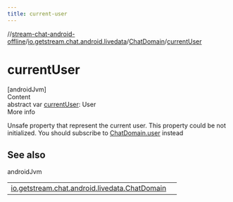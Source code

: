 ```yaml
---
title: current-user
---
```

//[stream-chat-android-offline](../../../index.md)/[io.getstream.chat.android.livedata](../index.md)/[ChatDomain](index.md)/[currentUser](currentUser.md)



# currentUser  
[androidJvm]  
Content  
abstract var [currentUser](currentUser.md): User  
More info  


Unsafe property that represent the current user. This property could be not initialized. You should subscribe to [ChatDomain.user](user.md) instead



## See also  
  
androidJvm  
  
| | |
|---|---|
| <a name="io.getstream.chat.android.livedata/ChatDomain/currentUser/#/PointingToDeclaration/"></a>[io.getstream.chat.android.livedata.ChatDomain](user.md)| <a name="io.getstream.chat.android.livedata/ChatDomain/currentUser/#/PointingToDeclaration/"></a>|
  
  



